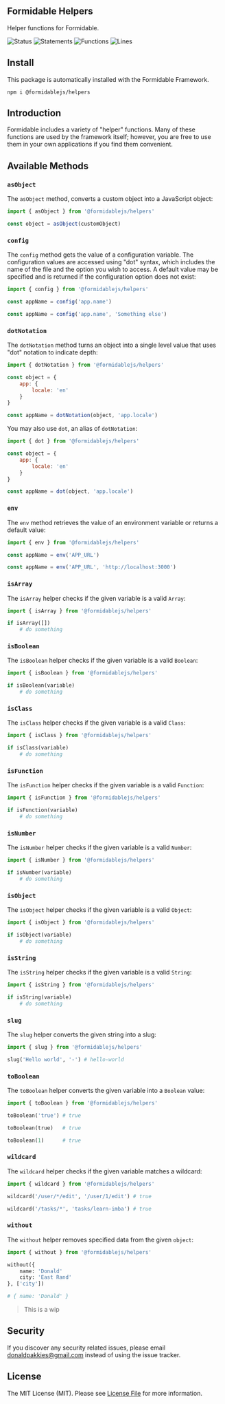 Formidable Helpers
---------------

Helper functions for Formidable.

![Status](https://github.com/formidablejs/helpers/actions/workflows/test.yml/badge.svg)
![Statements](https://img.shields.io/badge/statements-98.45%25-brightgreen.svg)
![Functions](https://img.shields.io/badge/functions-100%25-brightgreen.svg)
![Lines](https://img.shields.io/badge/lines-98.29%25-brightgreen.svg)
## Install

This package is automatically installed with the Formidable Framework.

```
npm i @formidablejs/helpers
```

## Introduction

Formidable includes a variety of "helper" functions. Many of these functions are used by the framework itself; however, you are free to use them in your own applications if you find them convenient.

## Available Methods

### `asObject`

The `asObject` method, converts a custom object into a JavaScript object:

```js
import { asObject } from '@formidablejs/helpers'

const object = asObject(customObject)
```

### `config`

The `config` method gets the value of a configuration variable. The configuration values are accessed using "dot" syntax, which includes the name of the file and the option you wish to access. A default value may be specified and is returned if the configuration option does not exist:

```js
import { config } from '@formidablejs/helpers'

const appName = config('app.name')

const appName = config('app.name', 'Something else')
```

### `dotNotation`

The `dotNotation` method turns an object into a single level value that uses "dot" notation to indicate depth:

```js
import { dotNotation } from '@formidablejs/helpers'

const object = {
    app: {
        locale: 'en'
    }
}

const appName = dotNotation(object, 'app.locale')
```

You may also use `dot`, an alias of `dotNotation`:

```js
import { dot } from '@formidablejs/helpers'

const object = {
    app: {
        locale: 'en'
    }
}

const appName = dot(object, 'app.locale')
```

### `env`

The `env` method retrieves the value of an environment variable or returns a default value:

```js
import { env } from '@formidablejs/helpers'

const appName = env('APP_URL')

const appName = env('APP_URL', 'http://localhost:3000')
```

### `isArray`

The `isArray` helper checks if the given variable is a valid `Array`:

```py
import { isArray } from '@formidablejs/helpers'

if isArray([])
    # do something

```

### `isBoolean`

The `isBoolean` helper checks if the given variable is a valid `Boolean`:

```py
import { isBoolean } from '@formidablejs/helpers'

if isBoolean(variable)
    # do something

```

### `isClass`

The `isClass` helper checks if the given variable is a valid `Class`:

```py
import { isClass } from '@formidablejs/helpers'

if isClass(variable)
    # do something

```

### `isFunction`

The `isFunction` helper checks if the given variable is a valid `Function`:

```py
import { isFunction } from '@formidablejs/helpers'

if isFunction(variable)
    # do something

```

### `isNumber`

The `isNumber` helper checks if the given variable is a valid `Number`:

```py
import { isNumber } from '@formidablejs/helpers'

if isNumber(variable)
    # do something

```

### `isObject`

The `isObject` helper checks if the given variable is a valid `Object`:

```py
import { isObject } from '@formidablejs/helpers'

if isObject(variable)
    # do something

```

### `isString`

The `isString` helper checks if the given variable is a valid `String`:

```py
import { isString } from '@formidablejs/helpers'

if isString(variable)
    # do something

```

### `slug`

The `slug` helper converts the given string into a slug:

```py
import { slug } from '@formidablejs/helpers'

slug('Hello world', '-') # hello-world
```

### `toBoolean`

The `toBoolean` helper converts the given variable into a `Boolean` value:

```py
import { toBoolean } from '@formidablejs/helpers'

toBoolean('true') # true

toBoolean(true)   # true

toBoolean(1)      # true
```

### `wildcard`

The `wildcard` helper checks if the given variable matches a wildcard:

```py
import { wildcard } from '@formidablejs/helpers'

wildcard('/user/*/edit', '/user/1/edit') # true

wildcard('/tasks/*', 'tasks/learn-imba') # true
```

### `without`

The `without` helper removes specified data from the given `object`:

```py
import { without } from '@formidablejs/helpers'

without({
    name: 'Donald'
    city: 'East Rand'
}, ['city'])

# { name: 'Donald' }
```

> This is a wip

Security
--------

If you discover any security related issues, please email donaldpakkies@gmail.com instead of using the issue tracker.

License
-------

The MIT License (MIT). Please see [License File](LICENSE) for more information.
